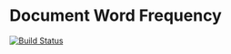 Document Word Frequency
===

[![Build Status](https://travis-ci.org/aslong/word-frequency-analyzer.png?branch=master)](https://travis-ci.org/aslong/word-frequency-analyzer)
